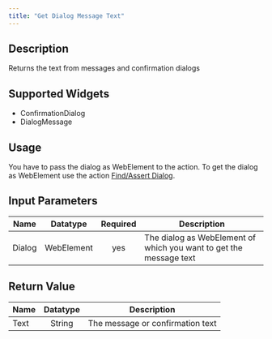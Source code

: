 ```yaml
---
title: "Get Dialog Message Text"
---
```

## Description
Returns the text from messages and confirmation dialogs

## Supported Widgets
 + ConfirmationDialog
 + DialogMessage

## Usage
You have to pass the dialog as WebElement to the action. To get the dialog as WebElement use the action [Find/Assert Dialog](FindAssert+Dialog).

## Input Parameters
Name | Datatype | Required | Description
---- | :--------: | :--------: | ---------------
Dialog| WebElement | yes | The dialog as WebElement of which you want to get the message text

## Return Value

Name | Datatype | Description
---- | :---------: | ---------------
Text | String | The message or confirmation text
